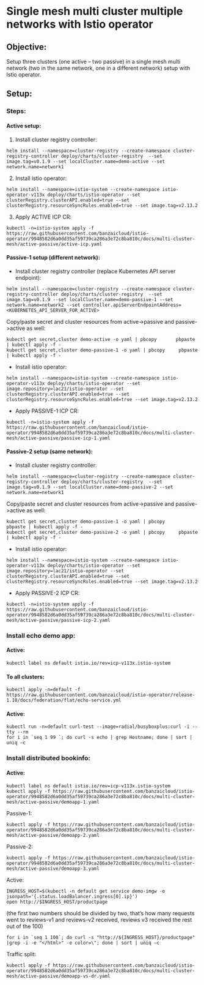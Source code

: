 # Single mesh multi cluster multiple networks with Istio operator

## Objective:
Setup three clusters (one active – two passive) in a single mesh multi network (two in the same network, one in a different network) setup with Istio operator.

## Setup: 

### Steps:

#### Active setup:
1. Install cluster registry controller:
```
helm install --namespace=cluster-registry --create-namespace cluster-registry-controller deploy/charts/cluster-registry  --set image.tag=v0.1.9 --set localCluster.name=demo-active --set network.name=network1
```
2. Install istio operator:
```
helm install --namespace=istio-system --create-namespace istio-operator-v113x deploy/charts/istio-operator --set clusterRegistry.clusterAPI.enabled=true --set clusterRegistry.resourceSyncRules.enabled=true --set image.tag=v2.13.2
```
3. Apply ACTIVE ICP CR:
```
kubectl -n=istio-system apply -f https://raw.githubusercontent.com/banzaicloud/istio-operator/9948582d6a0dd35af59739ca286a3e72c8ba810c/docs/multi-cluster-mesh/active-passive/active-icp.yaml
```

#### Passive-1 setup (different network):
- Install cluster registry controller (replace Kubernetes API server endpoint):
```
helm install --namespace=cluster-registry --create-namespace cluster-registry-controller deploy/charts/cluster-registry  --set image.tag=v0.1.9 --set localCluster.name=demo-passive-1 --set network.name=network2 --set controller.apiServerEndpointAddress=<KUBERNETES_API_SERVER_FOR_ACTIVE>
```
Copy/paste secret and cluster resources from active->passive and passive->active as well:
```
kubectl get secret,cluster demo-active -o yaml | pbcopy       pbpaste | kubectl apply -f -
kubectl get secret,cluster demo-passive-1 -o yaml | pbcopy     pbpaste | kubectl apply -f -
```
- Install istio operator:
```
helm install --namespace=istio-system --create-namespace istio-operator-v113x deploy/charts/istio-operator --set image.repository=lac21/istio-operator --set clusterRegistry.clusterAPI.enabled=true --set clusterRegistry.resourceSyncRules.enabled=true --set image.tag=v2.13.2
```
- Apply PASSIVE-1 ICP CR:
```
kubectl -n=istio-system apply -f https://raw.githubusercontent.com/banzaicloud/istio-operator/9948582d6a0dd35af59739ca286a3e72c8ba810c/docs/multi-cluster-mesh/active-passive/passive-icp-1.yaml
```

#### Passive-2 setup (same network):
- Install cluster registry controller:

```
helm install --namespace=cluster-registry --create-namespace cluster-registry-controller deploy/charts/cluster-registry  --set image.tag=v0.1.9 --set localCluster.name=demo-passive-2 --set network.name=network1
```
Copy/paste secret and cluster resources from active->passive and passive->active as well:
```
kubectl get secret,cluster demo-passive-1 -o yaml | pbcopy       pbpaste | kubectl apply -f -
kubectl get secret,cluster demo-passive-2 -o yaml | pbcopy     pbpaste | kubectl apply -f -
```
- Install istio operator:
```
helm install --namespace=istio-system --create-namespace istio-operator-v113x deploy/charts/istio-operator --set image.repository=lac21/istio-operator --set clusterRegistry.clusterAPI.enabled=true --set clusterRegistry.resourceSyncRules.enabled=true --set image.tag=v2.13.2
```
- Apply PASSIVE-2 ICP CR:
```
kubectl -n=istio-system apply -f https://raw.githubusercontent.com/banzaicloud/istio-operator/9948582d6a0dd35af59739ca286a3e72c8ba810c/docs/multi-cluster-mesh/active-passive/passive-icp-2.yaml
```

### Install echo demo app:
#### Active:
```
kubectl label ns default istio.io/rev=icp-v113x.istio-system
```
#### To all clusters:
```
kubectl apply -n=default -f https://raw.githubusercontent.com/banzaicloud/istio-operator/release-1.10/docs/federation/flat/echo-service.yml
```
#### Active:
```
kubectl run -n=default curl-test --image=radial/busyboxplus:curl -i --tty --rm
for i in `seq 1 99 `; do curl -s echo | grep Hostname; done | sort | uniq –c
```

### Install distributed bookinfo:
#### Active:
```
kubectl label ns default istio.io/rev=icp-v113x.istio-system
kubectl apply -f https://raw.githubusercontent.com/banzaicloud/istio-operator/9948582d6a0dd35af59739ca286a3e72c8ba810c/docs/multi-cluster-mesh/active-passive/demoapp-1.yaml 
```
Passive-1:
```
kubectl apply -f https://raw.githubusercontent.com/banzaicloud/istio-operator/9948582d6a0dd35af59739ca286a3e72c8ba810c/docs/multi-cluster-mesh/active-passive/demoapp-2.yaml
```
Passive-2:
```
kubectl apply -f https://raw.githubusercontent.com/banzaicloud/istio-operator/9948582d6a0dd35af59739ca286a3e72c8ba810c/docs/multi-cluster-mesh/active-passive/demoapp-3.yaml
```

Active:
```
INGRESS_HOST=$(kubectl -n default get service demo-imgw -o jsonpath='{.status.loadBalancer.ingress[0].ip}')
open http://$INGRESS_HOST/productpage
```
(the first two numbers should be divided by two, that’s how many requests went to reviews-v1 and reviews-v2 received, reviews v3 received the rest out of the 100)
```
for i in `seq 1 100`; do curl -s "http://${INGRESS_HOST}/productpage" |grep -i -e "</html>" -e color=\"; done | sort | uniq –c
```

Traffic split:
```
kubectl apply -f https://raw.githubusercontent.com/banzaicloud/istio-operator/9948582d6a0dd35af59739ca286a3e72c8ba810c/docs/multi-cluster-mesh/active-passive/demoapp-vs-dr.yaml 
```